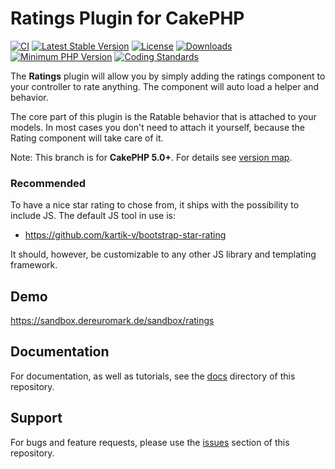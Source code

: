 # Ratings Plugin for CakePHP

[![CI](https://github.com/dereuromark/cakephp-ratings/actions/workflows/ci.yml/badge.svg?branch=master)](https://github.com/dereuromark/cakephp-ratings/actions/workflows/ci.yml?query=branch%3Amaster)
[![Latest Stable Version](https://poser.pugx.org/dereuromark/cakephp-ratings/v/stable.svg)](https://packagist.org/packages/dereuromark/cakephp-ratings)
[![License](https://poser.pugx.org/dereuromark/cakephp-ratings/license.svg)](LICENSE)
[![Downloads](https://poser.pugx.org/dereuromark/cakephp-ratings/d/total.svg)](https://packagist.org/packages/dereuromark/cakephp-ratings)
[![Minimum PHP Version](https://img.shields.io/badge/php-%3E%3D%208.1-8892BF.svg)](https://php.net/)
[![Coding Standards](https://img.shields.io/badge/cs-PSR--2--R-yellow.svg)](https://github.com/php-fig-rectified/fig-rectified-standards)

The **Ratings** plugin will allow you by simply adding the ratings component to your controller to rate anything. The component will auto load a helper and behavior.

The core part of this plugin is the Ratable behavior that is attached to your models.
In most cases you don't need to attach it yourself, because the Rating component will take care of it.

Note: This branch is for **CakePHP 5.0+**. For details see [version map](https://github.com/dereuromark/cakephp-ratings/wiki#cakephp-version-map).

### Recommended

To have a nice star rating to chose from, it ships with the possibility to include JS.
The default JS tool in use is:

* https://github.com/kartik-v/bootstrap-star-rating

It should, however, be customizable to any other JS library and templating framework.

## Demo
https://sandbox.dereuromark.de/sandbox/ratings

## Documentation

For documentation, as well as tutorials, see the [docs](docs/) directory of this repository.

## Support

For bugs and feature requests, please use the [issues](https://github.com/dereuromark/cakephp-ratings/issues) section of this repository.
